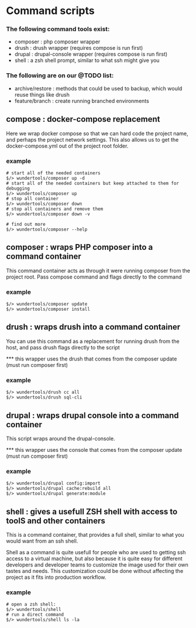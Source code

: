 # Command scripts


### The following command tools exist:

* composer : php composer wrapper
* drush : drush wrapper (requires compose is run first)
* drupal : drupal-console wrapper (requires compose is run first)
* shell : a zsh shell prompt, similar to what ssh might give you

### The following are on our @TODO list:

* archive/restore : methods that could be used to backup, which would reuse things like drush
* feature/branch : create running branched environments


## compose : docker-compose replacement

Here we wrap docker compose so that we can hard code the project name, and perhaps the project network
settings.  This also allows us to get the docker-compose.yml out of the project root folder.

### example

```
# start all of the needed containers 
$/> wundertools/composer up -d
# start all of the needed containers but keep attached to them for debugging 
$/> wundertools/composer up
# stop all container
$/> wundertools/composer down
# stop all containers and remove them
$/> wundertools/composer down -v

# find out more
$/> wundertools/composer --help
```

## composer : wraps PHP composer into a command container

This command container acts as through it were running composer from the project
root.  Pass compose command and flags directly to the command

### example

````
$/> wundertools/composer update
$/> wundertools/composer install
````

## drush : wraps drush into a command container

You can use this command as a replacement for running drush  from the host, and
pass drush flags directly to the script

*** this wrapper uses the drush that comes from the composer update (must run composer first)

### example

````
$/> wundertools/drush cc all
$/> wundertools/drush sql-cli
````

## drupal : wraps drupal console into a command container

This script wraps around the drupal-console.

*** this wrapper uses the console that comes from the composer update (must run composer first)

### example

````
$/> wundertools/drupal config:import
$/> wundertools/drupal cache:rebuild all
$/> wundertools/drupal generate:module
````

## shell : gives a usefull ZSH shell with access to toolS and other containers

This is a command container, that provides a full shell, similar to what you
would want from an ssh shell.

Shell as a command is quite usefull for people who are used to getting ssh access
to a virtual machine, but also because it is quite easy for different developers
and developer teams to customize the image used for their own tastes and needs.
This customization could be done without affecting the project as it fits into
production workflow.

### example

````
# open a zsh shell:
$/> wundertools/shell
# run a direct command
$/> wundertools/shell ls -la
````
